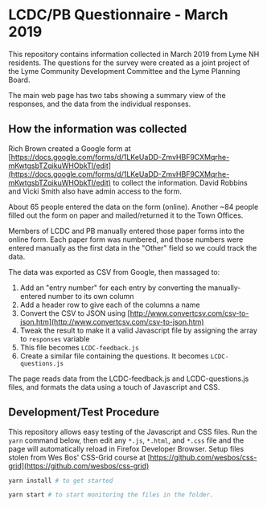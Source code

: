 # LCDC/PB Questionnaire - March 2019

This repository contains information collected in March 2019 from Lyme NH residents. 
The questions for the survey were created as a joint project of the Lyme Community Development Committee and the Lyme Planning Board.

The main web page has two tabs showing a summary view of the responses,
and the data from the individual responses. 

## How the information was collected

Rich Brown created a Google form at [https://docs.google.com/forms/d/1LKeUaDD-ZmvHBF9CXMqrhe-mKwtgsbTZqikuWHObkTI/edit](https://docs.google.com/forms/d/1LKeUaDD-ZmvHBF9CXMqrhe-mKwtgsbTZqikuWHObkTI/edit) to collect the information. 
David Robbins and Vicki Smith also have admin access to the form.

About 65 people entered the data on the form (online). 
Another ~84 people filled out the form on paper and mailed/returned it to the Town Offices.

Members of LCDC and PB manually entered those paper forms into the online form. 
Each paper form was numbered, and those numbers were entered manually as the first data in the "Other" field so we could track the data.

The data was exported as CSV from Google, then massaged to:

1. Add an "entry number" for each entry by converting the manually-entered number to its own column
3. Add a header row to give each of the columns a name
4. Convert the CSV to JSON using [http://www.convertcsv.com/csv-to-json.htm](http://www.convertcsv.com/csv-to-json.htm)
5. Tweak the result to make it a valid Javascript file by assigning the array to `responses` variable
5. This file becomes `LCDC-feedback.js`
6. Create a similar file containing the questions. It becomes `LCDC-questions.js`

The page reads data from the
LCDC-feedback.js and LCDC-questions.js files, and formats the data using
a touch of Javascript and CSS.

## Development/Test Procedure

This repository allows easy testing of the Javascript and CSS files. 
Run the `yarn` command below, then edit any `*.js`, `*.html`, and `*.css` file and the page will automatically reload in Firefox Developer Browser.
Setup files stolen from Wes Bos' CSS-Grid course at 
[https://github.com/wesbos/css-grid](https://github.com/wesbos/css-grid)

``` sh
yarn install # to get started

yarn start # to start monitoring the files in the folder.
```
